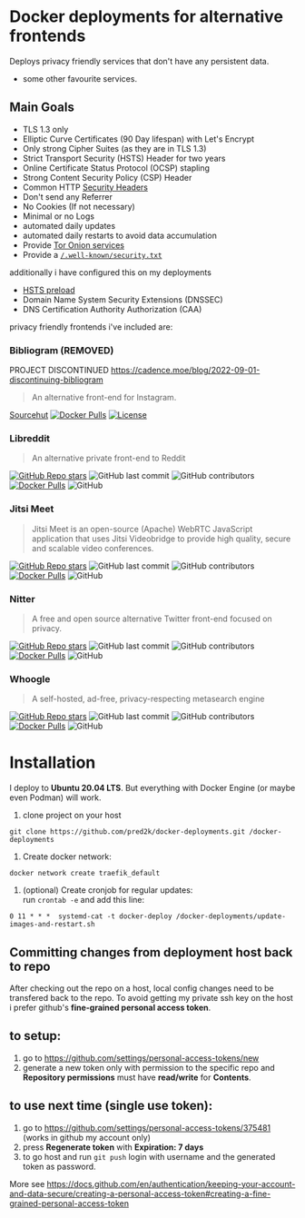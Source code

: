 
# Docker deployments for alternative frontends

Deploys privacy friendly services that don't have any persistent data. 

+ some other favourite services.

## Main Goals

* TLS 1.3 only
* Elliptic Curve Certificates (90 Day lifespan) with Let's Encrypt
* Only strong Cipher Suites (as they are in TLS 1.3)
* Strict Transport Security (HSTS) Header for two years
* Online Certificate Status Protocol (OCSP) stapling
* Strong Content Security Policy (CSP) Header
* Common HTTP [Security Headers](https://securityheaders.com/)
* Don't send any Referrer
* No Cookies (If not necessary)
* Minimal or no Logs
* automated daily updates
* automated daily restarts to avoid data accumulation
* Provide [Tor Onion services](https://community.torproject.org/onion-services/)
* Provide a [`/.well-known/security.txt`](https://securitytxt.org/)

additionally i have configured this on my deployments

* [HSTS preload](https://hstspreload.org/)
* Domain Name System Security Extensions (DNSSEC)
* DNS Certification Authority Authorization (CAA)


privacy friendly frontends i've included are:

### Bibliogram (REMOVED)

PROJECT DISCONTINUED https://cadence.moe/blog/2022-09-01-discontinuing-bibliogram

> An alternative front-end for Instagram.

[Sourcehut](https://sr.ht/~cadence/bibliogram/) [![Docker Pulls](https://img.shields.io/docker/pulls/cloudrac3r/bibliogram?style=plastic)](https://hub.docker.com/r/cloudrac3r/bibliogram) [![License](https://img.shields.io/badge/license-AGPL--3.0-important)](https://sr.ht/~cadence/bibliogram)

### Libreddit

> An alternative private front-end to Reddit

[![GitHub Repo stars](https://img.shields.io/github/stars/spikecodes/libreddit?style=social)](https://github.com/spikecodes/libreddit) ![GitHub last commit](https://img.shields.io/github/last-commit/spikecodes/libreddit) ![GitHub contributors](https://img.shields.io/github/contributors/spikecodes/libreddit) [![Docker Pulls](https://img.shields.io/docker/pulls/spikecodes/libreddit?style=plastic)](https://hub.docker.com/r/spikecodes/libreddit) ![GitHub](https://img.shields.io/github/license/spikecodes/libreddit)

### Jitsi Meet

> Jitsi Meet is an open-source (Apache) WebRTC JavaScript application that uses Jitsi Videobridge to provide high quality, secure and scalable video conferences.

[![GitHub Repo stars](https://img.shields.io/github/stars/jitsi/jitsi-meet?style=social)](https://github.com/jitsi/jitsi-meet) ![GitHub last commit](https://img.shields.io/github/last-commit/jitsi/jitsi-meet) ![GitHub contributors](https://img.shields.io/github/contributors/jitsi/jitsi-meet) [![Docker Pulls](https://img.shields.io/docker/pulls/jitsi/web)](https://hub.docker.com/r/jitsi/web) ![GitHub](https://img.shields.io/github/license/jitsi/jitsi-meet)

### Nitter

> A free and open source alternative Twitter front-end focused on privacy.

[![GitHub Repo stars](https://img.shields.io/github/stars/zedeus/nitter?style=social)](https://github.com/zedeus/nitter) ![GitHub last commit](https://img.shields.io/github/last-commit/zedeus/nitter) ![GitHub contributors](https://img.shields.io/github/contributors/zedeus/nitter) [![Docker Pulls](https://img.shields.io/docker/pulls/zedeus/nitter)](https://hub.docker.com/r/zedeus/nitter) ![GitHub](https://img.shields.io/github/license/zedeus/nitter)

### Whoogle

> A self-hosted, ad-free, privacy-respecting metasearch engine

[![GitHub Repo stars](https://img.shields.io/github/stars/benbusby/whoogle-search?style=social)](https://github.com/benbusby/whoogle-search) ![GitHub last commit](https://img.shields.io/github/last-commit/benbusby/whoogle-search) ![GitHub contributors](https://img.shields.io/github/contributors/benbusby/whoogle-search) [![Docker Pulls](https://img.shields.io/docker/pulls/benbusby/whoogle-search)](https://hub.docker.com/r/benbusby/whoogle-search) ![GitHub](https://img.shields.io/github/license/benbusby/whoogle-search)

# Installation

I deploy to **Ubuntu 20.04 LTS**. But everything with Docker Engine (or maybe even Podman) will work.  

1. clone project on your host
```
git clone https://github.com/pred2k/docker-deployments.git /docker-deployments
```

1. Create docker network:
```
docker network create traefik_default
```

1. (optional) Create cronjob for regular updates:  
run `crontab -e` and add this line:
```
0 11 * * *	systemd-cat -t docker-deploy /docker-deployments/update-images-and-restart.sh
```


## Committing changes from deployment host back to repo

After checking out the repo on a host, local config changes need to be transfered
back to the repo.
To avoid getting my private ssh key on the host i prefer github's **fine-grained personal access token**.

## to setup:
1. go to https://github.com/settings/personal-access-tokens/new
1. generate a new token only with permission to the specific repo and **Repository permissions** must have **read/write** for **Contents**.


## to use next time (single use token):
1. go to https://github.com/settings/personal-access-tokens/375481 (works in github my account only)
1. press **Regenerate token** with **Expiration: 7 days**
1. to go host and run `git push` login with username and the generated token as password.

More see https://docs.github.com/en/authentication/keeping-your-account-and-data-secure/creating-a-personal-access-token#creating-a-fine-grained-personal-access-token

